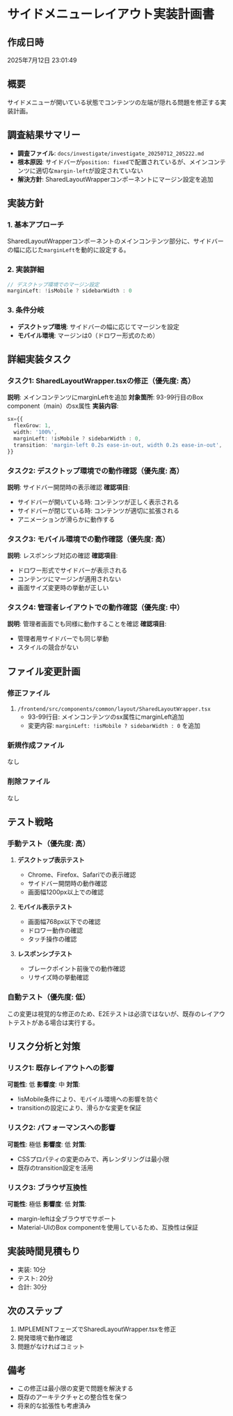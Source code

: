 # サイドメニューレイアウト実装計画書

## 作成日時
2025年7月12日 23:01:49

## 概要
サイドメニューが開いている状態でコンテンツの左端が隠れる問題を修正する実装計画。

## 調査結果サマリー
- **調査ファイル**: `docs/investigate/investigate_20250712_205222.md`
- **根本原因**: サイドバーが`position: fixed`で配置されているが、メインコンテンツに適切な`margin-left`が設定されていない
- **解決方針**: SharedLayoutWrapperコンポーネントにマージン設定を追加

## 実装方針

### 1. 基本アプローチ
SharedLayoutWrapperコンポーネントのメインコンテンツ部分に、サイドバーの幅に応じた`marginLeft`を動的に設定する。

### 2. 実装詳細
```typescript
// デスクトップ環境でのマージン設定
marginLeft: !isMobile ? sidebarWidth : 0
```

### 3. 条件分岐
- **デスクトップ環境**: サイドバーの幅に応じてマージンを設定
- **モバイル環境**: マージンは0（ドロワー形式のため）

## 詳細実装タスク

### タスク1: SharedLayoutWrapper.tsxの修正（優先度: 高）
**説明**: メインコンテンツにmarginLeftを追加
**対象箇所**: 93-99行目のBox component（main）のsx属性
**実装内容**:
```typescript
sx={{
  flexGrow: 1,
  width: '100%',
  marginLeft: !isMobile ? sidebarWidth : 0,
  transition: 'margin-left 0.2s ease-in-out, width 0.2s ease-in-out',
}}
```

### タスク2: デスクトップ環境での動作確認（優先度: 高）
**説明**: サイドバー開閉時の表示確認
**確認項目**:
- サイドバーが開いている時: コンテンツが正しく表示される
- サイドバーが閉じている時: コンテンツが適切に拡張される
- アニメーションが滑らかに動作する

### タスク3: モバイル環境での動作確認（優先度: 高）
**説明**: レスポンシブ対応の確認
**確認項目**:
- ドロワー形式でサイドバーが表示される
- コンテンツにマージンが適用されない
- 画面サイズ変更時の挙動が正しい

### タスク4: 管理者レイアウトでの動作確認（優先度: 中）
**説明**: 管理者画面でも同様に動作することを確認
**確認項目**:
- 管理者用サイドバーでも同じ挙動
- スタイルの競合がない

## ファイル変更計画

### 修正ファイル
1. `/frontend/src/components/common/layout/SharedLayoutWrapper.tsx`
   - 93-99行目: メインコンテンツのsx属性にmarginLeft追加
   - 変更内容: `marginLeft: !isMobile ? sidebarWidth : 0` を追加

### 新規作成ファイル
なし

### 削除ファイル
なし

## テスト戦略

### 手動テスト（優先度: 高）
1. **デスクトップ表示テスト**
   - Chrome、Firefox、Safariでの表示確認
   - サイドバー開閉時の動作確認
   - 画面幅1200px以上での確認

2. **モバイル表示テスト**
   - 画面幅768px以下での確認
   - ドロワー動作の確認
   - タッチ操作の確認

3. **レスポンシブテスト**
   - ブレークポイント前後での動作確認
   - リサイズ時の挙動確認

### 自動テスト（優先度: 低）
この変更は視覚的な修正のため、E2Eテストは必須ではないが、既存のレイアウトテストがある場合は実行する。

## リスク分析と対策

### リスク1: 既存レイアウトへの影響
**可能性**: 低
**影響度**: 中
**対策**: 
- !isMobile条件により、モバイル環境への影響を防ぐ
- transitionの設定により、滑らかな変更を保証

### リスク2: パフォーマンスへの影響
**可能性**: 極低
**影響度**: 低
**対策**: 
- CSSプロパティの変更のみで、再レンダリングは最小限
- 既存のtransition設定を活用

### リスク3: ブラウザ互換性
**可能性**: 極低
**影響度**: 低
**対策**: 
- margin-leftは全ブラウザでサポート
- Material-UIのBox componentを使用しているため、互換性は保証

## 実装時間見積もり
- 実装: 10分
- テスト: 20分
- 合計: 30分

## 次のステップ
1. IMPLEMENTフェーズでSharedLayoutWrapper.tsxを修正
2. 開発環境で動作確認
3. 問題がなければコミット

## 備考
- この修正は最小限の変更で問題を解決する
- 既存のアーキテクチャとの整合性を保つ
- 将来的な拡張性も考慮済み